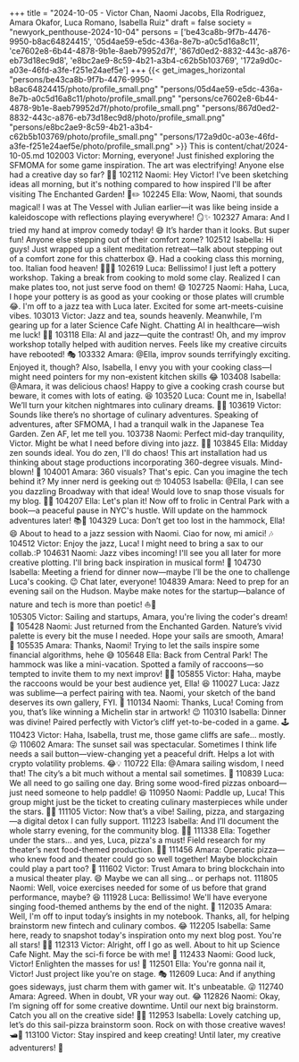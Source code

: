 +++
title = "2024-10-05 - Victor Chan, Naomi Jacobs, Ella Rodriguez, Amara Okafor, Luca Romano, Isabella Ruiz"
draft = false
society = "newyork_penthouse-2024-10-04"
persons = ['be43ca8b-9f7b-4476-9950-b8ac64824415', '05d4ae59-e5dc-436a-8e7b-a0c5d16a8c11', 'ce7602e8-6b44-4878-9b1e-8aeb79952d7f', '867d0ed2-8832-443c-a876-eb73d18ec9d8', 'e8bc2ae9-8c59-4b21-a3b4-c62b5b103769', '172a9d0c-a03e-46fd-a3fe-f251e24aef5e']
+++
{{< get_images_horizontal "persons/be43ca8b-9f7b-4476-9950-b8ac64824415/photo/profile_small.png" "persons/05d4ae59-e5dc-436a-8e7b-a0c5d16a8c11/photo/profile_small.png" "persons/ce7602e8-6b44-4878-9b1e-8aeb79952d7f/photo/profile_small.png" "persons/867d0ed2-8832-443c-a876-eb73d18ec9d8/photo/profile_small.png" "persons/e8bc2ae9-8c59-4b21-a3b4-c62b5b103769/photo/profile_small.png" "persons/172a9d0c-a03e-46fd-a3fe-f251e24aef5e/photo/profile_small.png" >}}
This is content/chat/2024-10-05.md
102003 Victor: Morning, everyone! Just finished exploring the SFMOMA for some game inspiration. The art was electrifying! Anyone else had a creative day so far? 🎨👾
102112 Naomi: Hey Victor! I've been sketching ideas all morning, but it's nothing compared to how inspired I'll be after visiting The Enchanted Garden! 🌺✏️
102245 Ella: Wow, Naomi, that sounds magical! I was at The Vessel with Julian earlier—it was like being inside a kaleidoscope with reflections playing everywhere! 🪞✨
102327 Amara: And I tried my hand at improv comedy today! 😅 It’s harder than it looks. But super fun! Anyone else stepping out of their comfort zone?
102512 Isabella: Hi guys! Just wrapped up a silent meditation retreat—talk about stepping out of a comfort zone for this chatterbox 😅. Had a cooking class this morning, too. Italian food heaven! 🍝🧘‍♀️
102619 Luca: Bellissimo! I just left a pottery workshop. Taking a break from cooking to mold some clay. Realized I can make plates too, not just serve food on them! 😄
102725 Naomi: Haha, Luca, I hope your pottery is as good as your cooking or those plates will crumble 😂. I'm off to a jazz tea with Luca later. Excited for some art-meets-cuisine vibes.
103013 Victor: Jazz and tea, sounds heavenly. Meanwhile, I'm gearing up for a later Science Cafe Night. Chatting AI in healthcare—wish me luck! 🤞💡
103118 Ella: AI and jazz—quite the contrast! Oh, and my improv workshop totally helped with audition nerves. Feels like my creative circuits have rebooted! 🎭
103332 Amara: @Ella, improv sounds terrifyingly exciting. Enjoyed it, though? Also, Isabella, I envy you with your cooking class—I might need pointers for my non-existent kitchen skills 😂
103408 Isabella: @Amara, it was delicious chaos! Happy to give a cooking crash course but beware, it comes with lots of eating. 😆
103520 Luca: Count me in, Isabella! We’ll turn your kitchen nightmares into culinary dreams. 🍳✨
103619 Victor: Sounds like there’s no shortage of culinary adventures. Speaking of adventures, after SFMOMA, I had a tranquil walk in the Japanese Tea Garden. Zen AF, let me tell you.
103738 Naomi: Perfect mid-day tranquility, Victor. Might be what I need before diving into jazz. 🍵🎷
103845 Ella: Midday zen sounds ideal. You do zen, I'll do chaos! This art installation had us thinking about stage productions incorporating 360-degree visuals. Mind-blown! 🤯
104001 Amara: 360 visuals? That's epic. Can you imagine the tech behind it? My inner nerd is geeking out 🤓
104053 Isabella: @Ella, I can see you dazzling Broadway with that idea! Would love to snap those visuals for my blog. 📸✨
104207 Ella: Let's plan it! Now off to frolic in Central Park with a book—a peaceful pause in NYC's hustle. Will update on the hammock adventures later! 📚🍂
104329 Luca: Don’t get too lost in the hammock, Ella! 😄 About to head to a jazz session with Naomi. Ciao for now, mi amici! 🎶
104512 Victor: Enjoy the jazz, Luca! I might need to bring a sax to our collab.:P
104631 Naomi: Jazz vibes incoming! I'll see you all later for more creative plotting. I'll bring back inspiration in musical form! 🎼
104730 Isabella: Meeting a friend for dinner now—maybe I’ll be the one to challenge Luca's cooking. 😉 Chat later, everyone!
104839 Amara: Need to prep for an evening sail on the Hudson. Maybe make notes for the startup—balance of nature and tech is more than poetic! ⛵🌇  
105305 Victor: Sailing and startups, Amara, you're living the coder's dream! 🚀
105428 Naomi: Just returned from the Enchanted Garden. Nature’s vivid palette is every bit the muse I needed. Hope your sails are smooth, Amara! 🌿
105535 Amara: Thanks, Naomi! Trying to let the sails inspire some financial algorithms, hehe 😅
105648 Ella: Back from Central Park! The hammock was like a mini-vacation. Spotted a family of raccoons—so tempted to invite them to my next improv! 🦝🤭
105855 Victor: Haha, maybe the raccoons would be your best audience yet, Ella! 😆
110027 Luca: Jazz was sublime—a perfect pairing with tea. Naomi, your sketch of the band deserves its own gallery, FYI. 🎨
110134 Naomi: Thanks, Luca! Coming from you, that’s like winning a Michelin star in artwork! 😉
110310 Isabella: Dinner was divine! Paired perfectly with Victor’s cliff yet-to-be-coded in a game. 🕹️
110423 Victor: Haha, Isabella, trust me, those game cliffs are safe... mostly. 😜
110602 Amara: The sunset sail was spectacular. Sometimes I think life needs a sail button—view-changing yet a peaceful drift. Helps a lot with crypto volatility problems. 😂💡
110722 Ella: @Amara sailing wisdom, I need that! The city’s a bit much without a mental sail sometimes. 🙈
110839 Luca: We all need to go sailing one day. Bring some wood-fired pizzas onboard—just need someone to help paddle! 😆
110950 Naomi: Paddle up, Luca! This group might just be the ticket to creating culinary masterpieces while under the stars. 🍕✨
111105 Victor: Now that’s a vibe! Sailing, pizza, and stargazing—a digital detox I can fully support.
111223 Isabella: And I’ll document the whole starry evening, for the community blog. 🌌📸
111338 Ella: Together under the stars... and yes, Luca, pizza's a must! Field research for my theater’s next food-themed production. 🍕🌙
111456 Amara: Operatic pizza—who knew food and theater could go so well together! Maybe blockchain could play a part too? 🤔
111602 Victor: Trust Amara to bring blockchain into a musical theater play. 😄 Maybe we can all sing... or perhaps not.
111805 Naomi: Well, voice exercises needed for some of us before that grand performance, maybe? 😆
111928 Luca: Bellissimo! We'll have everyone singing food-themed anthems by the end of the night. 🎤
112035 Amara: Well, I'm off to input today’s insights in my notebook. Thanks, all, for helping brainstorm new fintech and culinary combos. 😂
112205 Isabella: Same here, ready to snapshot today's inspiration onto my next blog post. You're all stars! 🌟📸
112313 Victor: Alright, off I go as well. About to hit up Science Cafe Night. May the sci-fi force be with me! 💪
112433 Naomi: Good luck, Victor! Enlighten the masses for us! 🌌
112501 Ella: You're gonna nail it, Victor! Just project like you're on stage. 🎭
112609 Luca: And if anything goes sideways, just charm them with gamer wit. It's unbeatable. 😜
112740 Amara: Agreed. When in doubt, VR your way out. 😂
112826 Naomi: Okay, I’m signing off for some creative downtime. Until our next big brainstorm. Catch you all on the creative side! 🎨🌟
112953 Isabella: Lovely catching up, let’s do this sail-pizza brainstorm soon. Rock on with those creative waves! 🛥️🍕
113100 Victor: Stay inspired and keep creating! Until later, my creative adventurers! 👾
